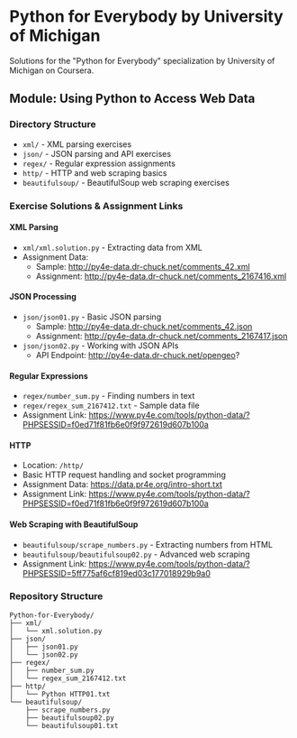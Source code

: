 # Python for Everybody by University of Michigan

Solutions for the "Python for Everybody" specialization by University of Michigan on Coursera.

## Module: Using Python to Access Web Data

### Directory Structure
- `xml/` - XML parsing exercises
- `json/` - JSON parsing and API exercises
- `regex/` - Regular expression assignments
- `http/` - HTTP and web scraping basics
- `beautifulsoup/` - BeautifulSoup web scraping exercises

### Exercise Solutions & Assignment Links

#### XML Parsing
- `xml/xml.solution.py` - Extracting data from XML
- Assignment Data:
  - Sample: http://py4e-data.dr-chuck.net/comments_42.xml
  - Assignment: http://py4e-data.dr-chuck.net/comments_2167416.xml

#### JSON Processing
- `json/json01.py` - Basic JSON parsing
  - Sample: http://py4e-data.dr-chuck.net/comments_42.json
  - Assignment: http://py4e-data.dr-chuck.net/comments_2167417.json
- `json/json02.py` - Working with JSON APIs
  - API Endpoint: http://py4e-data.dr-chuck.net/opengeo?

#### Regular Expressions
- `regex/number_sum.py` - Finding numbers in text
- `regex/regex_sum_2167412.txt` - Sample data file
- Assignment Link: https://www.py4e.com/tools/python-data/?PHPSESSID=f0ed71f81fb6e0f9f972619d607b100a

#### HTTP
- Location: `/http/`
- Basic HTTP request handling and socket programming
- Assignment Data: https://data.pr4e.org/intro-short.txt
- Assignment Link: https://www.py4e.com/tools/python-data/?PHPSESSID=f0ed71f81fb6e0f9f972619d607b100a

#### Web Scraping with BeautifulSoup
- `beautifulsoup/scrape_numbers.py` - Extracting numbers from HTML
- `beautifulsoup/beautifulsoup02.py` - Advanced web scraping
- Assignment Link: https://www.py4e.com/tools/python-data/?PHPSESSID=5ff775af6cf819ed03c177018929b9a0

### Repository Structure
```
Python-for-Everybody/
├── xml/
│   └── xml.solution.py
├── json/
│   ├── json01.py
│   └── json02.py
├── regex/
│   ├── number_sum.py
│   └── regex_sum_2167412.txt
├── http/
│   └── Python HTTP01.txt
└── beautifulsoup/
    ├── scrape_numbers.py
    ├── beautifulsoup02.py
    └── beautifulsoup01.txt
```
